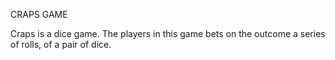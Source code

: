 CRAPS GAME 

Craps is a dice game. The players in this game bets on the outcome a series of rolls, of a pair of dice. 
